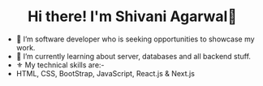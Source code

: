 <h1 align="center">Hi there! I'm Shivani Agarwal👋</h1>

- 🔭 I’m software developer who is seeking opportunities to showcase my work.  
- 🌱 I’m currently learning about server, databases and all backend stuff.
- ⚜  My technical skills are:-
-    HTML, CSS, BootStrap, JavaScript, React.js & Next.js


 
